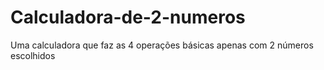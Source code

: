 # Calculadora-de-2-numeros
Uma calculadora que faz as 4 operações básicas apenas com 2 números escolhidos
